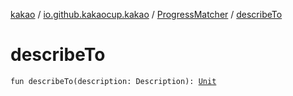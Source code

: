 [kakao](../../index.md) / [io.github.kakaocup.kakao](../index.md) / [ProgressMatcher](index.md) / [describeTo](./describe-to.md)

# describeTo

`fun describeTo(description: Description): `[`Unit`](https://kotlinlang.org/api/latest/jvm/stdlib/kotlin/-unit/index.html)